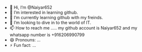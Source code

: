 - 👋 Hi, I’m @Naiyar652
- 👀 I’m interested in learning github.
- 🌱 I’m currently learning github with my freinds.
- 💞️ I’m looking to dive in to the world of IT.
- 📫 How to reach me ..... my github account is Naiyar652 and my whatsapp number is +916206990799
- 😄 Pronouns: ...
- ⚡ Fun fact: ...

<!---
Naiyar652/Naiyar652 is a ✨ special ✨ repository because its `README.md` (this file) appears on your GitHub profile.
You can click the Preview link to take a look at your changes.
--->
